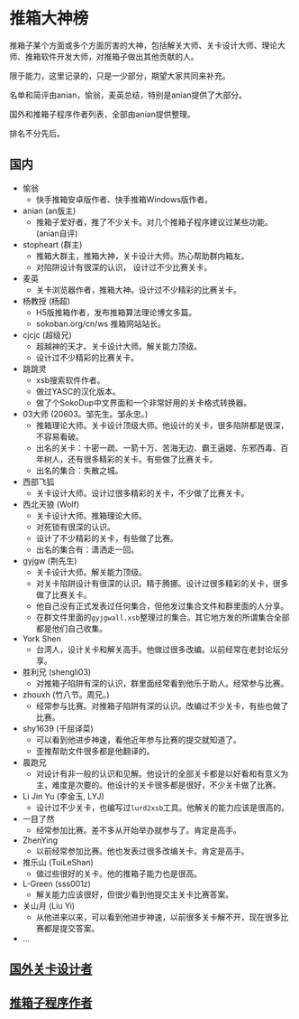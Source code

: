 # 推箱大神榜

推箱子某个方面或多个方面厉害的大神，包括解关大师、关卡设计大师、理论大师、推箱软件开发大师，对推箱子做出其他贡献的人。

限于能力，这里记录的，只是一少部分，期望大家共同来补充。

名单和简评由anian，愉翁，麦英总结，特别是anian提供了大部分。

国外和推箱子程序作者列表，全部由anian提供整理。

排名不分先后。

## 国内

- 愉翁
  - 快手推箱安卓版作者、快手推箱Windows版作者。
- anian (an版主)
  - 推箱子爱好者，推了不少关卡。对几个推箱子程序建议过某些功能。(anian自评)
- stopheart (群主)
  - 推箱大群主，推箱大神，关卡设计大师。热心帮助群内箱友。
  - 对陷阱设计有很深的认识， 设计过不少比赛关卡。
- 麦英
  - 关卡浏览器作者，推箱大神。设计过不少精彩的比赛关卡。
- 杨教授 (杨超)
  - H5版推箱作者，发布推箱算法理论博文多篇。
  - sokoban.org/cn/ws 推箱网站站长。
- cjcjc (超级兄)
  - 超越神的天才。关卡设计大师。解关能力顶级。
  - 设计过不少精彩的比赛关卡。
- 跳跳灵
  - xsb搜索软件作者。
  - 做过YASC的汉化版本。
  - 做了个SokoDup中文界面和一个非常好用的关卡格式转换器。
- 03大师 (20603。邹先生。邹永忠。)
  - 推箱理论大师。关卡设计顶级大师。他设计的关卡，很多陷阱都是很深，不容易看破。
  - 出名的关卡：十密一疏、一箭十万、苦海无边、霸王逼姬、东邪西毒、百年树人，还有很多精彩的关卡。有些做了比赛关卡。
  - 出名的集合：失散之城。
- 西部飞狐
  - 关卡设计大师。设计过很多精彩的关卡，不少做了比赛关卡。
- 西北天狼 (Wolf)
  - 关卡设计大师。推箱理论大师。
  - 对死锁有很深的认识。
  - 设计了不少精彩的关卡，有些做了比赛。
  - 出名的集合有：潇洒走一回。
- gyjgw (荆先生)
  - 关卡设计大师。解关能力顶级。
  - 对关卡陷阱设计有很深的认识。精于腾挪。设计过很多精彩的关卡，很多做了比赛关卡。
  - 他自己没有正式发表过任何集合，但他发过集合文件和群里面的人分享。
  - 在群文件里面的`gyjgwall.xsb`整理过的集合。其它地方发的所谓集合全部都是他们自己收集。
- York Shen
  - 台湾人，设计关卡和解关高手。他做过很多改编。以前经常在老封论坛分享。
- 胜利兄 (shengli03)
  - 对推箱子陷阱有深的认识，群里面经常看到他乐于助人。经常参与比赛。
- zhouxh (竹八节。周兄。)
  - 经常参与比赛。对推箱子陷阱有深的认识。改编过不少关卡，有些也做了比赛。
- shy1639 (千屈译菜)
  - 可以看到他进步神速，看他近年参与比赛的提交就知道了。
  - 歪推帮助文件很多都是他翻译的。
- 晨跑兄
  - 对设计有非一般的认识和见解。他设计的全部关卡都是以好看和有意义为主，难度是次要的。他设计的关卡很多都是很好，不少关卡做了比赛。
- Li Jin Yu (李金玉, LYJ)
  - 设计过不少关卡，也编写过`lurd2xsb`工具。他解关的能力应该是很高的。
- 一目了然
  - 经常参加比赛。差不多从开始举办就参与了。肯定是高手。
- ZhenYing
  - 以前经常参加比赛。他也发表过很多改编关卡。肯定是高手。
- 推乐山 (TuiLeShan)
  - 做过些很好的关卡。他的推箱子能力也是很高。
- L-Green (sss001z)
  - 解关能力应该很好，但很少看到他提交主关卡比赛答案。
- 关山月 (Liu Yi)
  - 从他进来以来，可以看到他进步神速，以前很多关卡解不开，现在很多比赛都是提交答案。
- ...

## [国外关卡设计者](国外关卡设计者.md)

## [推箱子程序作者](推箱子程序作者.md)